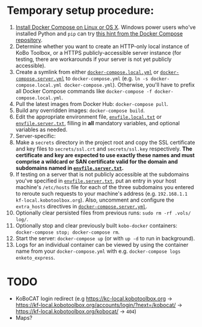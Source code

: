 # Temporary setup procedure:
1. [Install Docker Compose on Linux or OS X](https://docs.docker.com/compose/install/). Windows power users who've installed Python and `pip` can try [this hint from the Docker Compose repository](https://github.com/docker/compose/issues/1085#issuecomment-142491609).
2. Determine whether you want to create an HTTP-only local instance of KoBo Toolbox, or a HTTPS publicly-accessible server instance (for testing, there are workarounds if your server is not yet publicly accessible).
2. Create a symlink from either [`docker-compose.local.yml`](./docker-compose.local.yml) or [`docker-compose.server.yml`](./docker-compose.server.yml) to `docker-compose.yml` (e.g. `ln -s docker-compose.local.yml docker-compose.yml`). Otherwise, you'll have to prefix all Docker Compose commands like `docker-compose -f docker-compose.local.yml`.
3. Pull the latest images from Docker Hub: `docker-compose pull`.
4. Build any overridden images: `docker-compose build`.
3. Edit the appropriate environment file, [`envfile.local.txt`](./envfile.local.txt) or [`envfile.server.txt`](./envfile.server.txt), filling in **all** mandatory variables, and optional variables as needed.
4. Server-specific:
  1. Make a `secrets` directory in the project root and copy the SSL certificate and key files to `secrets/ssl.crt` and `secrets/ssl.key` respectively. **The certificate and key are expected to use exactly these names and must comprise a wildcard or SAN certificate valid for the domain and subdomains named in [`envfile.server.txt`](./envfile.server.txt).**
  2. If testing on a server that is not publicly accessible at the subdomains you've specified in [`envfile.server.txt`](./envfile.server.txt), put an entry in your host machine's `/etc/hosts` file for each of the three subdomains you entered to reroute such requests to your machine's address (e.g. `192.168.1.1 kf-local.kobotoolbox.org`). Also, uncomment and configure the `extra_hosts` directives in [`docker-compose.server.yml`](./docker-compose.server.yml).
5. Optionally clear persisted files from previous runs: `sudo rm -rf .vols/ log/`.
6. Optionally stop and clear previously built `kobo-docker` containers: `docker-compose stop; docker-compose rm`.
10. Start the server: `docker-compose up` (or with `up -d` to run in background).
11. Logs for an individual container can be viewed by using the container name from your `docker-compose.yml` with e.g. `docker-compose logs enketo_express`.

# TODO
* KoBoCAT login redirect (e.g https://kc-local.kobotoolbox.org -> https://kf-local.kobotoolbox.org/accounts/login/?next=/kobocat/ -> https://kf-local.kobotoolbox.org/kobocat/ -> `404`)
* Maps?
